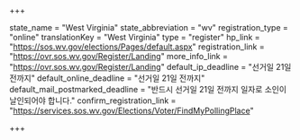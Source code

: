 +++

state_name = "West Virginia"
state_abbreviation = "wv"
registration_type = "online"
translationKey = "West Virginia"
type = "register"
hp_link = "https://sos.wv.gov/elections/Pages/default.aspx"
registration_link = "https://ovr.sos.wv.gov/Register/Landing"
more_info_link = "https://ovr.sos.wv.gov/Register/Landing"
default_ip_deadline = "선거일 21일 전까지"
default_online_deadline = "선거일 21일 전까지"
default_mail_postmarked_deadline = "반드시 선거일 21일 전까지 일자로 소인이 날인되어야 합니다."
confirm_registration_link = "https://services.sos.wv.gov/Elections/Voter/FindMyPollingPlace"

+++